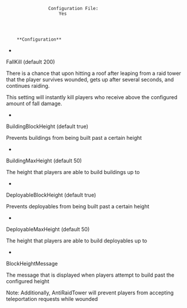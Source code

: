 

		
				
	
		
		
			
				
			
				
			
				
					Configuration File:
						Yes
					
	

			
		**Configuration** 


* 
FallKill (default 200)

There is a chance that upon hitting a roof after leaping from a raid tower that the player survives wounded, gets up after several seconds, and continues raiding.


This setting will instantly kill players who receive above the configured amount of fall damage.




* 
BuildingBlockHeight (default true)

Prevents buildings from being built past a certain height




* 
BuildingMaxHeight (default 50)

The height that players are able to build buildings up to




* 
DeployableBlockHeight (default true)

Prevents deployables from being built past a certain height




* 
DeployableMaxHeight (default 50)

The height that players are able to build deployables up to




* 
BlockHeightMessage

The message that is displayed when players attempt to build past the configured height


Note: Additionally, AntiRaidTower will prevent players from accepting teleportation requests while wounded
		
	
	
	